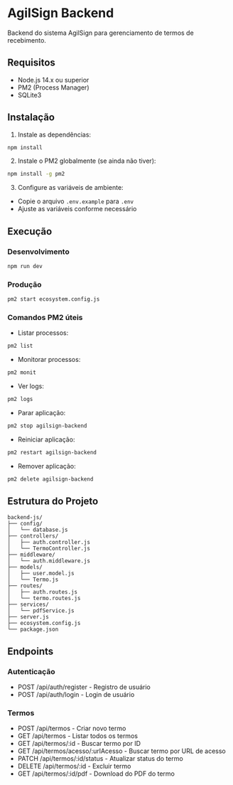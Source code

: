 # AgilSign Backend

Backend do sistema AgilSign para gerenciamento de termos de recebimento.

## Requisitos

- Node.js 14.x ou superior
- PM2 (Process Manager)
- SQLite3

## Instalação

1. Instale as dependências:
```bash
npm install
```

2. Instale o PM2 globalmente (se ainda não tiver):
```bash
npm install -g pm2
```

3. Configure as variáveis de ambiente:
- Copie o arquivo `.env.example` para `.env`
- Ajuste as variáveis conforme necessário

## Execução

### Desenvolvimento
```bash
npm run dev
```

### Produção
```bash
pm2 start ecosystem.config.js
```

### Comandos PM2 úteis

- Listar processos:
```bash
pm2 list
```

- Monitorar processos:
```bash
pm2 monit
```

- Ver logs:
```bash
pm2 logs
```

- Parar aplicação:
```bash
pm2 stop agilsign-backend
```

- Reiniciar aplicação:
```bash
pm2 restart agilsign-backend
```

- Remover aplicação:
```bash
pm2 delete agilsign-backend
```

## Estrutura do Projeto

```
backend-js/
├── config/
│   └── database.js
├── controllers/
│   ├── auth.controller.js
│   └── TermoController.js
├── middleware/
│   └── auth.middleware.js
├── models/
│   ├── user.model.js
│   └── Termo.js
├── routes/
│   ├── auth.routes.js
│   └── termo.routes.js
├── services/
│   └── pdfService.js
├── server.js
├── ecosystem.config.js
└── package.json
```

## Endpoints

### Autenticação
- POST /api/auth/register - Registro de usuário
- POST /api/auth/login - Login de usuário

### Termos
- POST /api/termos - Criar novo termo
- GET /api/termos - Listar todos os termos
- GET /api/termos/:id - Buscar termo por ID
- GET /api/termos/acesso/:urlAcesso - Buscar termo por URL de acesso
- PATCH /api/termos/:id/status - Atualizar status do termo
- DELETE /api/termos/:id - Excluir termo
- GET /api/termos/:id/pdf - Download do PDF do termo 